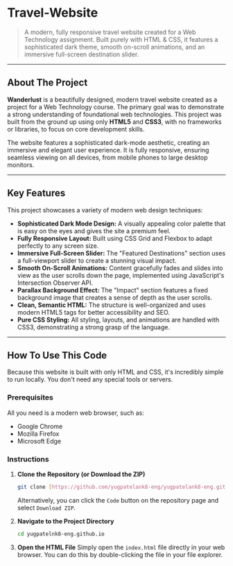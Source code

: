 # Travel-Website

> A modern, fully responsive travel website created for a Web Technology assignment. Built purely with HTML & CSS, it features a sophisticated dark theme, smooth on-scroll animations, and an immersive full-screen destination slider.

---

## About The Project

**Wanderlust** is a beautifully designed, modern travel website created as a project for a Web Technology course. The primary goal was to demonstrate a strong understanding of foundational web technologies. This project was built from the ground up using only **HTML5** and **CSS3**, with no frameworks or libraries, to focus on core development skills.

The website features a sophisticated dark-mode aesthetic, creating an immersive and elegant user experience. It is fully responsive, ensuring seamless viewing on all devices, from mobile phones to large desktop monitors.

---

## Key Features

This project showcases a variety of modern web design techniques:

* **Sophisticated Dark Mode Design:** A visually appealing color palette that is easy on the eyes and gives the site a premium feel.
* **Fully Responsive Layout:** Built using CSS Grid and Flexbox to adapt perfectly to any screen size.
* **Immersive Full-Screen Slider:** The "Featured Destinations" section uses a full-viewport slider to create a stunning visual impact.
* **Smooth On-Scroll Animations:** Content gracefully fades and slides into view as the user scrolls down the page, implemented using JavaScript's Intersection Observer API.
* **Parallax Background Effect:** The "Impact" section features a fixed background image that creates a sense of depth as the user scrolls.
* **Clean, Semantic HTML:** The structure is well-organized and uses modern HTML5 tags for better accessibility and SEO.
* **Pure CSS Styling:** All styling, layouts, and animations are handled with CSS3, demonstrating a strong grasp of the language.

---

## How To Use This Code

Because this website is built with only HTML and CSS, it's incredibly simple to run locally. You don't need any special tools or servers.

### Prerequisites

All you need is a modern web browser, such as:
* Google Chrome
* Mozilla Firefox
* Microsoft Edge

### Instructions

1.  **Clone the Repository (or Download the ZIP)**
    ```sh
    git clone [https://github.com/yugpatelank8-eng/yugpatelank8-eng.github.io.git]
    ```
    Alternatively, you can click the `Code` button on the repository page and select `Download ZIP`.

2.  **Navigate to the Project Directory**
    ```sh
    cd yugpatelnk8-eng.github.io
    ```
3.  **Open the HTML File**
    Simply open the `index.html` file directly in your web browser. You can do this by double-clicking the file in your file explorer.
